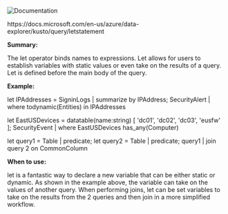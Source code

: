 ![Documentation](https://shields.io/badge/-Documentation-informational)
<p>
https://docs.microsoft.com/en-us/azure/data-explorer/kusto/query/letstatement

</p>

 **Summary:**
<p>
The let operator binds names to expressions. Let allows for users to establish variables with static values or even take on the results of a query. Let is defined before the main body of the query.
</p>

 **Example:**
<p>
let IPAddresses = SigninLogs | summarize by IPAddress; SecurityAlert | where todynamic(Entities) in IPAddresses

let EastUSDevices = datatable(name:string) [
    'dc01',
    'dc02',
    'dc03',
    'eusfw'
];
SecurityEvent | where EastUSDevices has_any(Computer)

let query1 = Table | predicate;
let query2 = Table | predicate;
query1
| join query 2 on CommonColumn
</p>

 **When to use:**
<p>
let is a fantastic way to declare a new variable that can be either static or dynamic. As shown in the example above, the variable can take on the values of another query. When performing joins, let can be set variables to take on the results from the 2 queries and then join in a more simplified workflow. 
</p>

